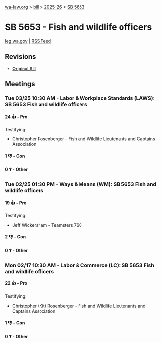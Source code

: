 [wa-law.org](/) > [bill](/bill/) > [2025-26](/bill/2025-26/) > [SB 5653](/bill/2025-26/sb/5653/)

# SB 5653 - Fish and wildlife officers
[leg.wa.gov](https://app.leg.wa.gov/billsummary?BillNumber=5653&Year=2025&Initiative=false) | [RSS Feed](./rss.xml)

## Revisions
* [Original Bill](1/)

## Meetings
### Tue 03/25 10:30 AM - Labor & Workplace Standards (LAWS): SB 5653 Fish and wildlife officers
#### 24 👍 - Pro
Testifying:
* Christopher Rosenberger - Fish and Wildlife Lieutenants and Captains Association

#### 1 👎 - Con

#### 0 ❓ - Other

### Tue 02/25 01:30 PM - Ways & Means (WM): SB 5653 Fish and wildlife officers
#### 19 👍 - Pro
Testifying:
* Jeff Wickersham - Teamsters 760

#### 2 👎 - Con

#### 0 ❓ - Other

### Mon 02/17 10:30 AM - Labor & Commerce (LC): SB 5653 Fish and wildlife officers
#### 22 👍 - Pro
Testifying:
* Christopher (Kit) Rosenberger - Fish and Wildlife Lieutenants and Captains Association

#### 1 👎 - Con

#### 0 ❓ - Other
